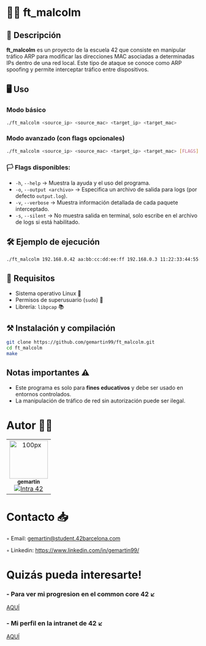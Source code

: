 # 🕵️‍♂️ ft_malcolm 

## 📜 Descripción
**ft_malcolm** es un proyecto de la escuela 42 que consiste en manipular tráfico ARP para modificar las direcciones MAC asociadas a determinadas IPs dentro de una red local. Este tipo de ataque se conoce como ARP spoofing y permite interceptar tráfico entre dispositivos.

## 🖥️ Uso 
### Modo básico
```bash
./ft_malcolm <source_ip> <source_mac> <target_ip> <target_mac>
```

### Modo avanzado (con flags opcionales)
```bash
./ft_malcolm <source_ip> <source_mac> <target_ip> <target_mac> [FLAGS]
```

### 🏳️ Flags disponibles:
- `-h`, `--help` → Muestra la ayuda y el uso del programa.
- `-o`, `--output <archivo>` → Especifica un archivo de salida para logs (por defecto `output.log`).
- `-v`, `--verbose` → Muestra información detallada de cada paquete interceptado.
- `-s`, `--silent` → No muestra salida en terminal, solo escribe en el archivo de logs si está habilitado.

## 🛠️ Ejemplo de ejecución
```bash
./ft_malcolm 192.168.0.42 aa:bb:cc:dd:ee:ff 192.168.0.3 11:22:33:44:55:66 -v
```

## 📌 Requisitos
- Sistema operativo Linux 🐧
- Permisos de superusuario (`sudo`) 🔑
- Librería: `libpcap` 📚

## ⚒️ Instalación y compilación 
```bash
git clone https://github.com/gemartin99/ft_malcolm.git
cd ft_malcolm
make
```

## Notas importantes ⚠️
- Este programa es solo para **fines educativos** y debe ser usado en entornos controlados.
- La manipulación de tráfico de red sin autorización puede ser ilegal.

# Autor ✍🏼

<table>
  <tr>
    <td align="center"><a href="https://github.com/gemartin99/"><img src="https://avatars.githubusercontent.com/u/66915274?v=4" width="100px;" alt="100px"/><br /><sub><b>gemartin</b></sub></a><br /><a href="https://profile.intra.42.fr/users/gemartin" title="Intra 42"><img src="https://img.shields.io/badge/Barcelona-FFFFFF?style=plastic&logo=42&logoColor=000000" alt="Intra 42"/></a></td>
  </tr>
</table>

# Contacto 📥

◦ Email: gemartin@student.42barcelona.com

◦ Linkedin: https://www.linkedin.com/in/gemartin99/

# Quizás pueda interesarte!

### - Para ver mi progresion en el common core 42 ↙️

[AQUÍ](https://github.com/gemartin99/42cursus)

### - Mi perfil en la intranet de 42 ↙️
[AQUÍ](https://profile.intra.42.fr/users/gemartin)


